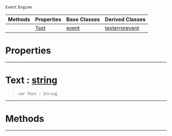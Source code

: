  `Event` `Engine`



|Methods|Properties|Base Classes|Derived Classes|
|---|---|---|---|
| |[ Text](https://plasmaengine.github.io/PlasmaDocs/Plasma1/C++/code_reference/class_reference/textevent.md#text-plasma-engine-documen)|[event](https://plasmaengine.github.io/PlasmaDocs/Plasma1/C++/code_reference/class_reference/event.md)|[texterrorevent](https://plasmaengine.github.io/PlasmaDocs/Plasma1/C++/code_reference/class_reference/texterrorevent.md)|


 #  Properties


---  
 #  Text : [string](https://plasmaengine.github.io/PlasmaDocs/Plasma1/C++/code_reference/lightning_base_types/string.md)

> 
> ``` lang=cpp, name=Lightning
> var Text : String


---  
 #  Methods


---  
 

 